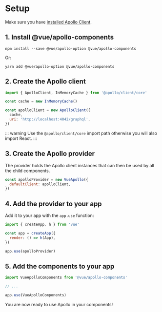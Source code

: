 # Setup

Make sure you have [installed Apollo Client](../guide/installation.md).

## 1. Install @vue/apollo-components

```
npm install --save @vue/apollo-option @vue/apollo-components
```

Or:

```
yarn add @vue/apollo-option @vue/apollo-components
```

## 2. Create the Apollo client

```js
import { ApolloClient, InMemoryCache } from '@apollo/client/core'

const cache = new InMemoryCache()

const apolloClient = new ApolloClient({
  cache,
  uri: 'http://localhost:4042/graphql',
})

```

::: warning
Use the `@apollo/client/core` import path otherwise you will also import React.
:::

## 3. Create the Apollo provider

The provider holds the Apollo client instances that can then be used by all the child components.

```js
const apolloProvider = new VueApollo({
  defaultClient: apolloClient,
})
```

## 4. Add the provider to your app

Add it to your app with the `app.use` function:

```js
import { createApp, h } from 'vue'

const app = createApp({
  render: () => h(App),
})

app.use(apolloProvider)
```

## 5. Add the components to your app

```js
import VueApolloComponents from '@vue/apollo-components'

// ...

app.use(VueApolloComponents)
```

You are now ready to use Apollo in your components!
